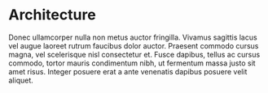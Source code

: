 # Architecture

Donec ullamcorper nulla non metus auctor fringilla. 
Vivamus sagittis lacus vel augue laoreet rutrum faucibus dolor auctor. 
Praesent commodo cursus magna, vel scelerisque nisl consectetur et. Fusce dapibus, 
tellus ac cursus commodo, tortor mauris condimentum nibh, ut fermentum massa 
justo sit amet risus. Integer posuere erat a ante venenatis dapibus posuere 
velit aliquet.
